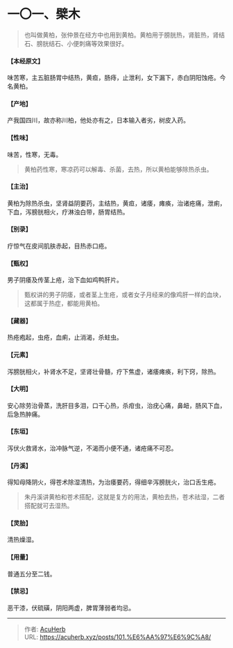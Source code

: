 # 一〇一、檗木


> 也叫做黄柏，张仲景在经方中也用到黄柏。黄柏用于膀胱热，肾脏热，肾结石、膀胱结石、小便刺痛等效果很好。

#### 【本经原文】
味苦寒，主五脏肠胃中结热，黄疸，肠痔，止泄利，女下漏下，赤白阴阳蚀疮。今名黄柏。
#### 【产地】
产我国四川，故亦称川柏，他处亦有之，日本输入者劣，树皮入药。
#### 【性味】
味苦，性寒，无毒。

> 黄柏药性寒，寒凉药可以解毒、杀菌，去热，所以黄柏能够除热杀虫。

#### 【主治】
黄柏为除热杀虫，坚肾益阴要药，主结热，黄疸，诸痿，瘫痪，治诸疮痛，泄痢，下血，泻膀胱相火，疗淋浊白带，肠胃结热。
#### 【别录】
疗惊气在皮间肌肤赤起，目热赤口疮。
#### 【甄权】
男子阴痿及传茎上疮，治下血如鸡鸭肝片。

> 甄权讲的男子阴痿，或者茎上生疮，或者女子月经来的像鸡肝一样的血块，这都属于热症，都能用黄柏。

#### 【藏器】
热疮疱起，虫疮，血痢，止消渴，杀蛀虫。
#### 【元素】
泻膀胱相火，补肾水不足，坚肾壮骨髓，疗下焦虚，诸痿瘫痪，利下窍，除热。
#### 【大明】
安心除劳治骨蒸，洗肝目多泪，口干心热，杀疳虫，治疣心痛，鼻衄，肠风下血，后急热肿痛。
#### 【东垣】
泻伏火救肾水，治冲脉气逆，不渴而小便不通，诸疮痛不可忍。
#### 【丹溪】
得知母降阴火，得苍术除湿清热，为治痿要药，得细辛泻膀胱火，治口舌生疮。

> 朱丹溪讲黄柏和苍术搭配，这就是复方的用法，黄柏去热，苍术祛湿，二者搭配就可去湿热。

#### 【灵胎】
清热燥湿。
#### 【用量】
普通五分至二钱。
#### 【禁忌】
恶干漆，伏硫磺，阴阳两虚，脾胃薄弱者均忌。

---

> 作者: [AcuHerb](https://acuherb.xyz)  
> URL: https://acuherb.xyz/posts/101.%E6%AA%97%E6%9C%A8/  

